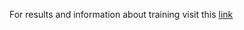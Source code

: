 For results and information about training visit this [link](https://wandb.ai/akshayantony12/Super-Resolution-Chamfer-pointnet/reports/Lidar-Super-resolution--VmlldzozNDg1Nzgz?accessToken=nsicw9v8sv7j5miyobma52iwf0dchu714kdah4pjlwfrlpvztbw81vy9swkby03t)
